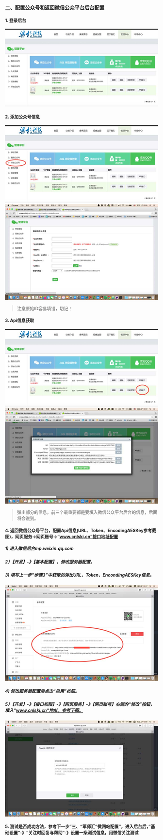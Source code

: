 ### 二、配置公众号和返回微信公众平台后台配置
#### 1. 登录后台
![](./img/01.jpg)
#### 2. 添加公众号信息
![](./img/02.jpg)
![](./img/03.jpg)
> 注意原始ID容易填错，切记！

#### 3. Api信息获取
![](./img/04.jpg)
![](./img/05.jpg)
> 弹出部分的信息，前三个最重要都是要填入微信公众平台后台的信息，后面将会说到。

#### 4. 返回微信公众号平台，配置Api信息(URL、Token、EncodingAESKey参考截图)，网页服务->网页账号->“www.cnlskj.cn”接口地址配置
##### 1) 进入微信后台mp.weixin.qq.com
##### 2）【开发】-》【基本配置】，修改服务器配置。
##### 3) 填写上一步”步骤3”中获取的弹出URL、Token、EncondingAESKey信息。
![](./img/06.jpg)
##### 4) 修改服务器配置后点击“启用”按钮。
##### 5）【开发】-》【接口权限】-》【网页服务】-》【网页账号】右侧的“修改”按钮，填入”www.cnlskj.cn"地址，参考下图。
![](./img/07.jpg)
#### 5. 测试是否成功方法，参考下一步”三、“军师汇”微网站配置”，进入后台后，”基础设置”-》“关注时回复与帮助”-》设置一条测试信息，用微信关注测试
